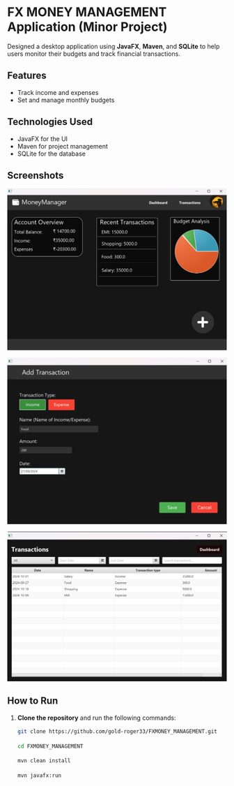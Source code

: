 # FX MONEY MANAGEMENT Application (Minor Project)

Designed a desktop application using **JavaFX**, **Maven**, and **SQLite** to help users monitor their budgets and track financial transactions.

## Features
- Track income and expenses
- Set and manage monthly budgets

## Technologies Used
- JavaFX for the UI
- Maven for project management
- SQLite for the database

## Screenshots
<!-- Replace these with actual image URLs -->
![Dashboard](src/main/resources/readme_images/mainscreen.png)

![add screen](src/main/resources/readme_images/addscreen.png)

![transactions](src/main/resources/readme_images/transactions.png)


## How to Run

1. **Clone the repository** and run the following commands:
   ```bash
   git clone https://github.com/gold-roger33/FXMONEY_MANAGEMENT.git
   
   cd FXMONEY_MANAGEMENT
  
   mvn clean install
  
   mvn javafx:run


